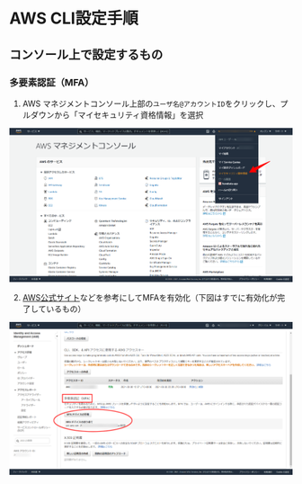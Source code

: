 # AWS CLI設定手順

## コンソール上で設定するもの

### 多要素認証（MFA）

1. AWS マネジメントコンソール上部の`ユーザ名@アカウントID`をクリックし、プルダウンから「マイセキュリティ資格情報」を選択

<img width=600 src="./image/management_console_top.png">

2. [AWS公式サイト](https://docs.aws.amazon.com/ja_jp/IAM/latest/UserGuide/id_credentials_mfa_enable_virtual.html?icmpid=docs_iam_console#enable-virt-mfa-for-own-iam-user)などを参考にしてMFAを有効化（下図はすでに有効化が完了しているもの）

<img width=600 src="./image/iam_mfa.png">

